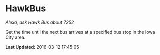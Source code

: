 # HawkBus
*Alexa, ask Hawk Bus about 7252*

Get the time until the next bus arrives at a specified bus stop in the Iowa City area.

**Last Updated:** 2016-03-12 17:45:05